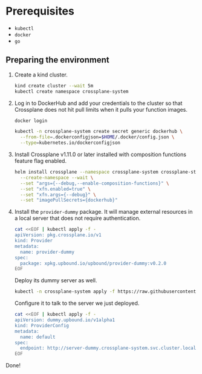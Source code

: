 # Prerequisites

* `kubectl`
* `docker`
* `go`

## Preparing the environment

1. Create a kind cluster.
   ```bash
   kind create cluster --wait 5m
   kubectl create namespace crossplane-system
   ```
2. Log in to DockerHub and add your credentials to the cluster so that Crossplane
   does not hit pull limits when it pulls your function images.
   ```bash
   docker login
   ```
   ```bash
   kubectl -n crossplane-system create secret generic dockerhub \
     --from-file=.dockerconfigjson=$HOME/.docker/config.json \
     --type=kubernetes.io/dockerconfigjson
   ```
3. Install Crossplane v1.11.0 or later installed with composition functions
   feature flag enabled.
   ```bash
   helm install crossplane --namespace crossplane-system crossplane-stable/crossplane \
     --create-namespace --wait \
     --set "args={--debug,--enable-composition-functions}" \
     --set "xfn.enabled=true" \
     --set "xfn.args={--debug}" \
     --set "imagePullSecrets={dockerhub}"
   ```
4. Install the `provider-dummy` package. It will manage external resources in a
   local server that does not require authentication.
   ```bash
   cat <<EOF | kubectl apply -f -
   apiVersion: pkg.crossplane.io/v1
   kind: Provider
   metadata:
     name: provider-dummy
   spec:
     package: xpkg.upbound.io/upbound/provider-dummy:v0.2.0
   EOF
   ```
   Deploy its dummy server as well.
   ```bash
   kubectl -n crossplane-system apply -f https://raw.githubusercontent.com/upbound/provider-dummy/v0.2.0/cluster/server-deployment.yaml
   ```
   Configure it to talk to the server we just deployed.
   ```bash
   cat <<EOF | kubectl apply -f -
   apiVersion: dummy.upbound.io/v1alpha1
   kind: ProviderConfig
   metadata:
     name: default
   spec:
     endpoint: http://server-dummy.crossplane-system.svc.cluster.local
   EOF
   ```

Done!
